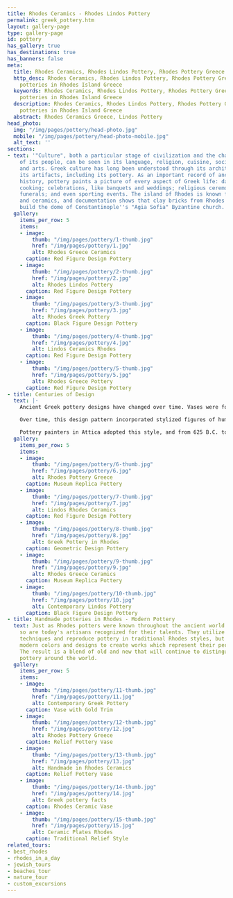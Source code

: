 ```yaml
---
title: Rhodes Ceramics - Rhodes Lindos Pottery
permalink: greek_pottery.htm
layout: gallery-page
type: gallery-page
id: pottery
has_gallery: true
has_destinations: true
has_banners: false
meta:
  title: Rhodes Ceramics, Rhodes Lindos Pottery, Rhodes Pottery Greece
  http_desc: Rhodes Ceramics, Rhodes Lindos Pottery, Rhodes Pottery Greece, Handmade
    potteries in Rhodes Island Greece
  keywords: Rhodes Ceramics, Rhodes Lindos Pottery, Rhodes Pottery Greece, Handmade
    potteries in Rhodes Island Greece
  description: Rhodes Ceramics, Rhodes Lindos Pottery, Rhodes Pottery Greece, Handmade
    potteries in Rhodes Island Greece
  abstract: Rhodes Ceramics Greece, Lindos Pottery
head_photo:
  img: "/img/pages/pottery/head-photo.jpg"
  mobile: "/img/pages/pottery/head-photo-mobile.jpg"
  alt_text: ''
sections:
- text: '"Culture", both a particular stage of civilization and the characteristics
    of its people, can be seen in its language, religion, cuisine, social habits,
    and arts. Greek culture has long been understood through its architecture and
    its artifacts, including its pottery. As an important record of ancient Greek
    history, pottery paints a picture of every aspect of Greek life: daily life and
    cooking; celebrations, like banquets and weddings; religious ceremonies, including
    funerals; and even sporting events. The island of Rhodes is known for its pottery
    and ceramics, and documentation shows that clay bricks from Rhodes were used to
    build the dome of Constantinople''s "Agia Sofia" Byzantine church.'
  gallery:
    items_per_row: 5
    items:
    - image:
        thumb: "/img/pages/pottery/1-thumb.jpg"
        href: "/img/pages/pottery/1.jpg"
        alt: Rhodes Greece Ceramics
      caption: Red Figure Design Pottery
    - image:
        thumb: "/img/pages/pottery/2-thumb.jpg"
        href: "/img/pages/pottery/2.jpg"
        alt: Rhodes Lindos Pottery
      caption: Red Figure Design Pottery
    - image:
        thumb: "/img/pages/pottery/3-thumb.jpg"
        href: "/img/pages/pottery/3.jpg"
        alt: Rhodes Greek Pottery
      caption: Black Figure Design Pottery
    - image:
        thumb: "/img/pages/pottery/4-thumb.jpg"
        href: "/img/pages/pottery/4.jpg"
        alt: Lindos Ceramics Rhodes
      caption: Red Figure Design Pottery
    - image:
        thumb: "/img/pages/pottery/5-thumb.jpg"
        href: "/img/pages/pottery/5.jpg"
        alt: Rhodes Greece Pottery
      caption: Red Figure Design Pottery
- title: Centuries of Design
  text: |-
    Ancient Greek pottery designs have changed over time. Vases were formed based on their function, and the names for parts of the vase corresponded to parts of the body mouth, shoulder, belly, and foot. They were frequently decorated with scenes that reflected their function. Early 8th century B.C. pottery featured bold geometric patterns, which almost entirely covered the surface in brown and black lines and shapes.

    Over time, this design pattern incorporated stylized figures of humans, animals, and birds as well. In 700 B.C., Corinth produced the first black-figure pottery, so named because its surface depictions were black.

    Pottery painters in Attica adopted this style, and from 625 B.C. to 475 B.C., Athens dominated the Mediterranean pottery market. In 530 B.C., red figures were outlined with black slip backgrounds. Red-figure pottery was popular for 130 years. Though these techniques were used throughout the Greek world, craftsmen from Rhodes Island , on the east side of the Aegean Sea , used spirals, curvilinear patterns, and lively drawings in their designs.
  gallery:
    items_per_row: 5
    items:
    - image:
        thumb: "/img/pages/pottery/6-thumb.jpg"
        href: "/img/pages/pottery/6.jpg"
        alt: Rhodes Pottery Greece
      caption: Museum Replica Pottery
    - image:
        thumb: "/img/pages/pottery/7-thumb.jpg"
        href: "/img/pages/pottery/7.jpg"
        alt: Lindos Rhodes Ceramics
      caption: Red Figure Design Pottery
    - image:
        thumb: "/img/pages/pottery/8-thumb.jpg"
        href: "/img/pages/pottery/8.jpg"
        alt: Greek Pottery in Rhodes
      caption: Geometric Design Pottery
    - image:
        thumb: "/img/pages/pottery/9-thumb.jpg"
        href: "/img/pages/pottery/9.jpg"
        alt: Rhodes Greece Ceramics
      caption: Museum Replica Pottery
    - image:
        thumb: "/img/pages/pottery/10-thumb.jpg"
        href: "/img/pages/pottery/10.jpg"
        alt: Contemporary Lindos Pottery
      caption: Black Figure Design Pottery
- title: Handmade potteries in Rhodes - Modern Pottery
  text: Just as Rhodes potters were known throughout the ancient world for their skill,
    so are today's artisans recognized for their talents. They utilize traditional
    techniques and reproduce pottery in traditional Rhodes styles, but they also use
    modern colors and designs to create works which represent their personal perspectives.
    The result is a blend of old and new that will continue to distinguish Rhodes
    pottery around the world.
  gallery:
    items_per_row: 5
    items:
    - image:
        thumb: "/img/pages/pottery/11-thumb.jpg"
        href: "/img/pages/pottery/11.jpg"
        alt: Contemporary Greek Pottery
      caption: Vase with Gold Trim
    - image:
        thumb: "/img/pages/pottery/12-thumb.jpg"
        href: "/img/pages/pottery/12.jpg"
        alt: Rhodes Pottery Greece
      caption: Relief Pottery Vase
    - image:
        thumb: "/img/pages/pottery/13-thumb.jpg"
        href: "/img/pages/pottery/13.jpg"
        alt: Handmade in Rhodes Ceramics
      caption: Relief Pottery Vase
    - image:
        thumb: "/img/pages/pottery/14-thumb.jpg"
        href: "/img/pages/pottery/14.jpg"
        alt: Greek pottery facts
      caption: Rhodes Ceramic Vase
    - image:
        thumb: "/img/pages/pottery/15-thumb.jpg"
        href: "/img/pages/pottery/15.jpg"
        alt: Ceramic Plates Rhodes
      caption: Traditional Relief Style
related_tours:
- best_rhodes
- rhodes_in_a_day
- jewish_tours
- beaches_tour
- nature_tour
- custom_excursions
---
```


